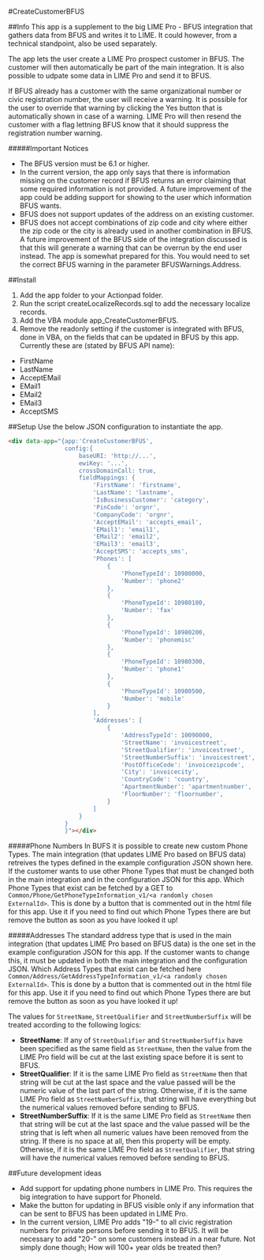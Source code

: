#CreateCustomerBFUS

##Info
This app is a supplement to the big LIME Pro - BFUS integration that gathers data from BFUS and writes it to LIME. It could however, from a technical standpoint, also be used separately.

The app lets the user create a LIME Pro prospect customer in BFUS. The customer will then automatically be part of the main integration. It is also possible to udpate some data in LIME Pro and send it to BFUS.

If BFUS already has a customer with the same organizational number or civic registration number, the user will receive a warning. It is possible for the user to override that warning by clicking the Yes button that is automatically shown in case of a warning. LIME Pro will then resend the customer with a flag lettning BFUS know that it should suppress the registration number warning.

#####Important Notices
* The BFUS version must be 6.1 or higher.
* In the current version, the app only says that there is information missing on the customer record if BFUS returns an error claiming that some required information is not provided. A future improvement of the app could be adding support for showing to the user which information BFUS wants.
* BFUS does not support updates of the address on an existing customer.
* BFUS does not accept combinations of zip code and city where either the zip code or the city is already used in another combination in BFUS. A future improvement of the BFUS side of the integration discussed is that this will generate a warning that can be overrun by the end user instead. The app is somewhat prepared for this. You would need to set the correct BFUS warning in the parameter BFUSWarnings.Address.

##Install
1. Add the app folder to your Actionpad folder.
2. Run the script createLocalizeRecords.sql to add the necessary localize records.
3. Add the VBA module app_CreateCustomerBFUS.
4. Remove the readonly setting if the customer is integrated with BFUS, done in VBA, on the fields that can be updated in BFUS by this app. Currently these are (stated by BFUS API name):

* FirstName
* LastName
* AcceptEMail
* EMail1
* EMail2
* EMail3
* AcceptSMS



##Setup
Use the below JSON configuration to instantiate the app.
```html
<div data-app="{app:'CreateCustomerBFUS',
				config:{
					baseURI: 'http://...',
					ewiKey: '...',
					crossDomainCall: true,
					fieldMappings: {
						'FirstName': 'firstname',
						'LastName': 'lastname',	
						'IsBusinessCustomer': 'category',
						'PinCode': 'orgnr',
						'CompanyCode': 'orgnr',
						'AcceptEMail': 'accepts_email',
						'EMail1': 'email1',
						'EMail2': 'email2',
						'EMail3': 'email3',
						'AcceptSMS': 'accepts_sms',
						'Phones': [
							{
								'PhoneTypeId': 10980000,
								'Number': 'phone2'
							},
							{
								'PhoneTypeId': 10980100,
								'Number': 'fax'
							},
							{
								'PhoneTypeId': 10980200,
								'Number': 'phonemisc'
							},
							{
								'PhoneTypeId': 10980300,
								'Number': 'phone1'
							},
							{
								'PhoneTypeId': 10980500,
								'Number': 'mobile'
							}
						],
						'Addresses': [
							{
								'AddressTypeId': 10090000,
								'StreetName': 'invoicestreet',
								'StreetQualifier': 'invoicestreet',
								'StreetNumberSuffix': 'invoicestreet',
								'PostOfficeCode': 'invoicezipcode',
								'City': 'invoicecity',
								'CountryCode': 'country',
								'ApartmentNumber': 'apartmentnumber',
								'FloorNumber': 'floornumber',
							}
						]
					}
				}
				}"></div>
```

#####Phone Numbers
In BUFS it is possible to create new custom Phone Types. The main integration (that updates LIME Pro based on BFUS data) retreives the types defined in the example configuration JSON shown here. If the customer wants to use other Phone Types that must be changed both in the main integration and in the configuration JSON for this app. Which Phone Types that exist can be fetched by a GET to `Common/Phone/GetPhoneTypeInformation_v1/<a randomly chosen ExternalId>`. This is done by a button that is commented out in the html file for this app. Use it if you need to find out which Phone Types there are but remove the button as soon as you have looked it up!

#####Addresses
The standard address type that is used in the main integration (that updates LIME Pro based on BFUS data) is the one set in the example configuration JSON for this app. If the customer wants to change this, it must be updated in both the main integration and the configuration JSON. Which Address Types that exist can be fetched here `Common/Address/GetAddressTypeInformation_v1/<a randomly chosen ExternalId>`. This is done by a button that is commented out in the html file for this app. Use it if you need to find out which Phone Types there are but remove the button as soon as you have looked it up!

The values for `StreetName`, `StreetQualifier` and `StreetNumberSuffix` will be treated according to the following logics:
* **StreetName**: If any of `StreetQualifier` and `StreetNumberSuffix` have been specified as the same field as `StreetName`, then the value from the LIME Pro field will be cut at the last existing space before it is sent to BFUS.
* **StreetQualifier**: If it is the same LIME Pro field as `StreetName` then that string will be cut at the last space and the value passed will be the numeric value of the last part of the string. Otherwise, if it is the same LIME Pro field as `StreetNumberSuffix`, that string will have everything but the numerical values removed before sending to BFUS.
* **StreetNumberSuffix**: If it is the same LIME Pro field as `StreetName` then that string will be cut at the last space and the value passed will be the string that is left when all numeric values have been removed from the string. If there is no space at all, then this property will be empty. Otherwise, if it is the same LIME Pro field as `StreetQualifier`, that string will have the numerical values removed before sending to BFUS.


##Future development ideas
* Add support for updating phone numbers in LIME Pro. This requires the big integration to have support for PhoneId.
* Make the button for updating in BFUS visible only if any information that can be sent to BFUS has been updated in LIME Pro.
* In the current version, LIME Pro adds "19-" to all civic registration numbers for private persons before sending it to BFUS. It will be necessary to add "20-" on some customers instead in a near future. Not simply done though; How will 100+ year olds be treated then?